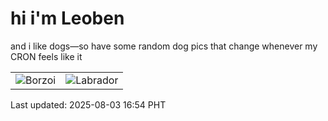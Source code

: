 # hi i'm Leoben

and i like dogs—so have some random dog pics that change whenever my CRON feels like it

|  |  |
|--------|----------|
| ![Borzoi](https://random-dog-vercel.vercel.app/api/random-borzoi?v=1754211278) | ![Labrador](https://random-dog-vercel.vercel.app/api/random-labrador?v=1754211278) |

Last updated: 2025-08-03 16:54 PHT
